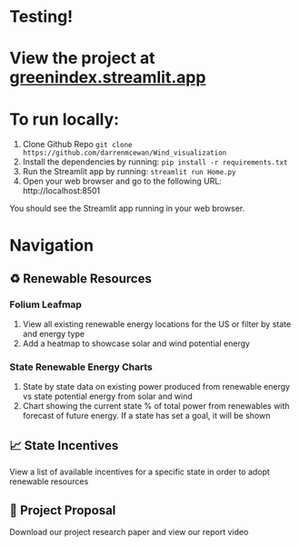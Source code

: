 # Testing!
# View the project at [greenindex.streamlit.app](https://greenindex.streamlit.app/)

# To run locally: 
1. Clone Github Repo
`git clone https://github.com/darrenmcewan/Wind_visualization`
2. Install the dependencies by running:
`pip install -r requirements.txt`
3. Run the Streamlit app by running:
`streamlit run Home.py`
4. Open your web browser and go to the following URL:
http://localhost:8501

You should see the Streamlit app running in your web browser.

# Navigation

## ♻️ Renewable Resources
### Folium Leafmap 
1. View all existing renewable energy locations for the US or filter by state and energy type
2. Add a heatmap to showcase solar and wind potential energy


### State Renewable Energy Charts
1. State by state data on existing power produced from renewable energy vs state potential energy from solar and wind
2. Chart showing the current state % of total power from renewables with forecast of future energy. If a state has set a goal, it will be shown

## 📈 State Incentives
View a list of available incentives for a specific state in order to adopt renewable resources

## 📄 Project Proposal
Download our project research paper and view our report video
